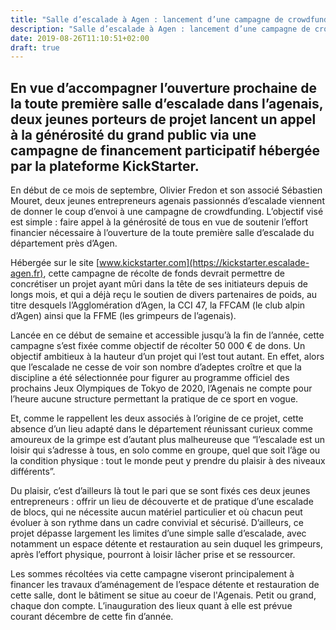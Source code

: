 ```yaml
---
title: "Salle d’escalade à Agen : lancement d’une campagne de crowdfunding"
description: "Salle d’escalade à Agen : lancement d’une campagne de crowdfunding"
date: 2019-08-26T11:10:51+02:00
draft: true
---
```


## En vue d’accompagner l’ouverture prochaine de la toute première salle d’escalade dans l’agenais, deux jeunes porteurs de projet lancent un appel à la générosité du grand public via une campagne de financement participatif hébergée par la plateforme KickStarter.

En début de ce mois de septembre, Olivier Fredon et son associé Sébastien Mouret, deux jeunes entrepreneurs agenais passionnés d’escalade viennent de donner le coup d’envoi à une campagne de crowdfunding. L’objectif visé est simple : faire appel à la générosité de tous en vue de soutenir l’effort financier nécessaire à l’ouverture de la toute première salle d’escalade du département près d’Agen.

Hébergée sur le site [www.kickstarter.com](https://kickstarter.escalade-agen.fr), cette campagne de récolte de fonds devrait permettre de concrétiser un projet ayant mûri dans la tête de ses initiateurs depuis de longs mois, et qui a déjà  reçu le soutien de divers partenaires de poids, au titre desquels l’Agglomération d’Agen, la CCI 47, la FFCAM (le club alpin d’Agen) ainsi que la FFME (les grimpeurs de l’agenais).

Lancée en ce début de semaine et accessible jusqu’à la fin de l’année, cette campagne s’est fixée comme objectif de récolter 50 000 € de dons. Un objectif ambitieux à la hauteur d’un projet qui l’est tout autant. En effet, alors que l’escalade ne cesse de voir son nombre d’adeptes croître et que la discipline a été sélectionnée pour figurer au programme officiel des prochains Jeux Olympiques de Tokyo de 2020, l’Agenais ne compte pour l’heure aucune structure permettant la pratique de ce sport en vogue.

Et, comme le rappellent les deux associés à l’origine de ce projet, cette absence d’un lieu adapté dans le département réunissant curieux comme amoureux de la grimpe est d’autant plus malheureuse que “l’escalade est un loisir qui s’adresse à tous, en solo comme en groupe, quel que soit l’âge ou la condition physique : tout le monde peut y prendre du plaisir à des niveaux différents”.

Du plaisir, c’est d’ailleurs là tout le pari que se sont fixés ces deux jeunes entrepreneurs : offrir un lieu de découverte et de pratique d’une escalade de blocs, qui ne nécessite aucun matériel particulier et où chacun peut évoluer à son rythme dans un cadre convivial et sécurisé. D’ailleurs, ce projet dépasse largement les limites d’une simple salle d’escalade, avec notamment un espace détente et restauration au sein duquel les grimpeurs, après l’effort physique, pourront à loisir lâcher prise et se ressourcer.

Les sommes récoltées via cette campagne viseront principalement à financer les travaux d’aménagement de l’espace détente et restauration de cette salle, dont le bâtiment se situe au coeur de l'Agenais. Petit ou grand, chaque don compte. L’inauguration des lieux quant à elle est prévue courant décembre de cette fin d’année.
